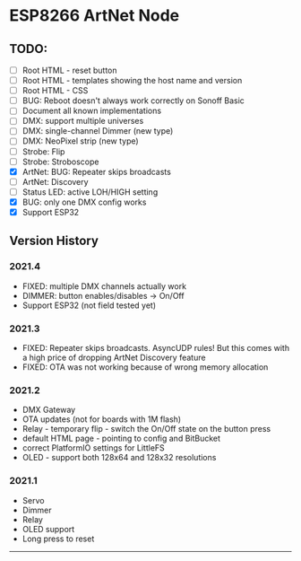 # ESP8266 ArtNet Node

## TODO:

- [ ] Root HTML - reset button
- [ ] Root HTML - templates showing the host name and version
- [ ] Root HTML - CSS
- [ ] BUG: Reboot doesn't always work correctly on Sonoff Basic
- [ ] Document all known implementations
- [ ] DMX: support multiple universes
- [ ] DMX: single-channel Dimmer (new type)
- [ ] DMX: NeoPixel strip (new type)
- [ ] Strobe: Flip
- [ ] Strobe: Stroboscope
- [x] ArtNet: BUG: Repeater skips broadcasts
- [ ] ArtNet: Discovery
- [ ] Status LED: active LOH/HIGH setting 
- [x] BUG: only one DMX config works
- [x] Support ESP32
## Version History
### 2021.4
- FIXED: multiple DMX channels actually work
- DIMMER: button enables/disables -> On/Off
- Support ESP32 (not field tested yet)
### 2021.3
- FIXED: Repeater skips broadcasts. AsyncUDP rules! But this comes with a high price of dropping ArtNet Discovery feature
- FIXED: OTA was not working because of wrong memory allocation
  
### 2021.2
- DMX Gateway
- OTA updates (not for boards with 1M flash)
- Relay - temporary flip - switch the On/Off state on the button press
- default HTML page - pointing to config and BitBucket
- correct PlatformIO settings for LittleFS
- OLED - support both 128x64 and 128x32 resolutions

### 2021.1
- Servo
- Dimmer
- Relay 
- OLED support
- Long press to reset

---
